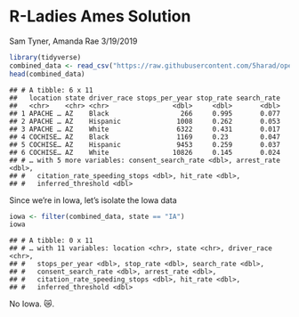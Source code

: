 R-Ladies Ames Solution
================
Sam Tyner, Amanda Rae
3/19/2019

``` r
library(tidyverse)
combined_data <- read_csv("https://raw.githubusercontent.com/5harad/openpolicing/master/results/data_for_figures/combined_data.csv")
head(combined_data)
```

    ## # A tibble: 6 x 11
    ##   location state driver_race stops_per_year stop_rate search_rate
    ##   <chr>    <chr> <chr>                <dbl>     <dbl>       <dbl>
    ## 1 APACHE … AZ    Black                  266     0.995       0.077
    ## 2 APACHE … AZ    Hispanic              1008     0.262       0.053
    ## 3 APACHE … AZ    White                 6322     0.431       0.017
    ## 4 COCHISE… AZ    Black                 1169     0.23        0.047
    ## 5 COCHISE… AZ    Hispanic              9453     0.259       0.037
    ## 6 COCHISE… AZ    White                10826     0.145       0.024
    ## # … with 5 more variables: consent_search_rate <dbl>, arrest_rate <dbl>,
    ## #   citation_rate_speeding_stops <dbl>, hit_rate <dbl>,
    ## #   inferred_threshold <dbl>

Since we’re in Iowa, let’s isolate the Iowa data

``` r
iowa <- filter(combined_data, state == "IA")
iowa
```

    ## # A tibble: 0 x 11
    ## # … with 11 variables: location <chr>, state <chr>, driver_race <chr>,
    ## #   stops_per_year <dbl>, stop_rate <dbl>, search_rate <dbl>,
    ## #   consent_search_rate <dbl>, arrest_rate <dbl>,
    ## #   citation_rate_speeding_stops <dbl>, hit_rate <dbl>,
    ## #   inferred_threshold <dbl>

No Iowa. 😿.
